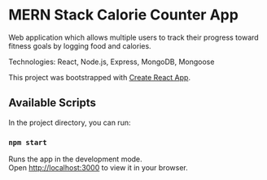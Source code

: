 # MERN Stack Calorie Counter App

Web application which allows multiple users to track their progress toward fitness goals by logging food and calories.

Technologies: React, Node.js, Express, MongoDB, Mongoose


This project was bootstrapped with [Create React App](https://github.com/facebook/create-react-app).

## Available Scripts

In the project directory, you can run:

### `npm start`

Runs the app in the development mode.\
Open [http://localhost:3000](http://localhost:3000) to view it in your browser.